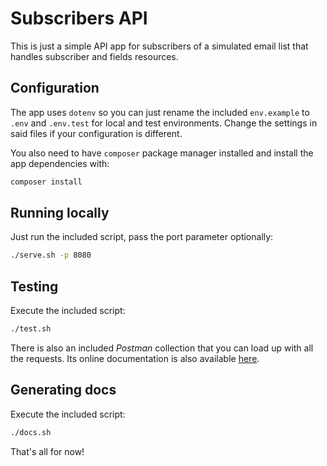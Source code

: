 # Subscribers API

This is just a simple API app for subscribers of a simulated email list that handles subscriber and fields resources.

## Configuration

The app uses `dotenv` so you can just rename the included `env.example` to `.env` and `.env.test` for local and test environments. Change the settings in said files if your configuration is different.

You also need to have `composer` package manager installed and install the app dependencies with:

```bash
composer install
```

## Running locally

Just run the included script, pass the port parameter optionally:

```bash
./serve.sh -p 8080
```

## Testing

Execute the included script:

```bash
./test.sh
```

There is also an included _Postman_ collection that you can load up with all the requests. Its online documentation is also available [here](https://documenter.getpostman.com/view/92245/SzKWswcD).

## Generating docs

Execute the included script:

```bash
./docs.sh
```

That's all for now!
